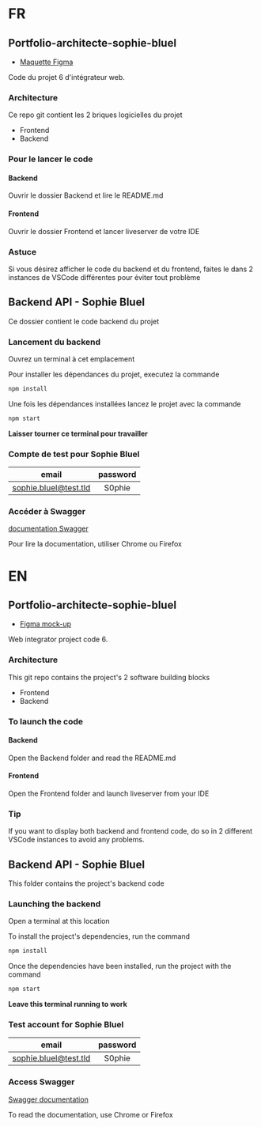 # FR
## Portfolio-architecte-sophie-bluel

- [Maquette Figma](https://www.figma.com/design/kfKHknHySoTibZfdolGAX6/Sophie-Bluel---Desktop?node-id=0-1&p=f&t=o2tKtav8z9zF2I5u-0)

Code du projet 6 d'intégrateur web.

### Architecture

Ce repo git contient les 2 briques logicielles du projet 
- Frontend
- Backend

### Pour le lancer le code
#### Backend
Ouvrir le dossier Backend et lire le README.md

#### Frontend
Ouvrir le dossier Frontend et lancer liveserver de votre IDE
 
### Astuce
 
Si vous désirez afficher le code du backend et du frontend, faites le dans 2 instances de VSCode différentes pour éviter tout problème
 ## Backend API - Sophie Bluel

Ce dossier contient le code backend du projet

### Lancement du backend

Ouvrez un terminal à cet emplacement

Pour installer les dépendances du projet, executez la commande 
```bash 
npm install
```

Une fois les dépendances installées lancez le projet avec la commande 
```bash 
npm start
```

**Laisser tourner ce terminal pour travailler**

### Compte de test pour Sophie Bluel

|email|password|
| :---------------: | :---------------: |
|sophie.bluel@test.tld|S0phie|

### Accéder à Swagger

[documentation Swagger](http://localhost:5678/api-docs/)

Pour lire la documentation, utiliser Chrome ou Firefox

# EN
## Portfolio-architecte-sophie-bluel

- [Figma mock-up](https://www.figma.com/design/kfKHknHySoTibZfdolGAX6/Sophie-Bluel---Desktop?node-id=0-1&p=f&t=o2tKtav8z9zF2I5u-0)

Web integrator project code 6.

### Architecture

This git repo contains the project's 2 software building blocks 
- Frontend
- Backend

### To launch the code
#### Backend
Open the Backend folder and read the README.md

#### Frontend
Open the Frontend folder and launch liveserver from your IDE
 
### Tip
 
If you want to display both backend and frontend code, do so in 2 different VSCode instances to avoid any problems.
 ## Backend API - Sophie Bluel

This folder contains the project's backend code

### Launching the backend

Open a terminal at this location

To install the project's dependencies, run the command 
```bash 
npm install
```

Once the dependencies have been installed, run the project with the command 
```bash 
npm start
```

**Leave this terminal running to work**

### Test account for Sophie Bluel

|email|password|
| :---------------: | :---------------: |
|sophie.bluel@test.tld|S0phie|

### Access Swagger

[Swagger documentation](http://localhost:5678/api-docs/)

To read the documentation, use Chrome or Firefox
